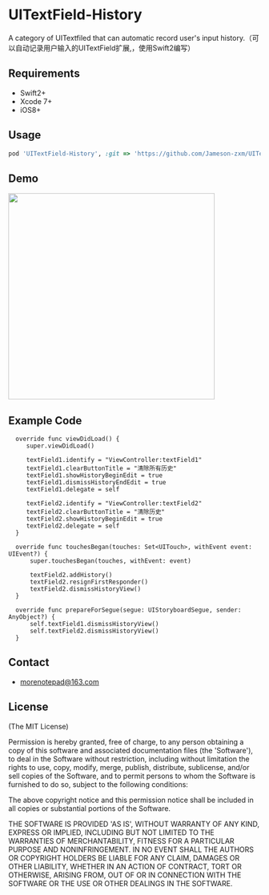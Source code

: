 # UITextField-History
A category of UITextfiled that can automatic record user's input history.（可以自动记录用户输入的UITextField扩展,，使用Swift2编写）

## Requirements
* Swift2+
* Xcode 7+
* iOS8+

## Usage
```ruby
pod 'UITextField-History', :git => 'https://github.com/Jameson-zxm/UITextField-History.git'
```

## Demo
<img src="https://github.com/Jameson-zxm/UITextField-History/blob/master/demo.gif" widht="323" height="412">

## Example Code

```
  override func viewDidLoad() {
     super.viewDidLoad()
     
     textField1.identify = "ViewController:textField1"
     textField1.clearButtonTitle = "清除所有历史"
     textField1.showHistoryBeginEdit = true
     textField1.dismissHistoryEndEdit = true
     textField1.delegate = self
     
     textField2.identify = "ViewController:textField2"
     textField2.clearButtonTitle = "清除历史"
     textField2.showHistoryBeginEdit = true
     textField2.delegate = self
  }

  override func touchesBegan(touches: Set<UITouch>, withEvent event: UIEvent?) {
      super.touchesBegan(touches, withEvent: event)
      
      textField2.addHistory()
      textField2.resignFirstResponder()
      textField2.dismissHistoryView()
  }
  
  override func prepareForSegue(segue: UIStoryboardSegue, sender: AnyObject?) {
      self.textField1.dismissHistoryView()
      self.textField2.dismissHistoryView()
  }
```

## Contact
* morenotepad@163.com


## License
(The MIT License)

Permission is hereby granted, free of charge, to any person obtaining a copy of this software and associated documentation files (the 'Software'), to deal in the Software without restriction, including without limitation the rights to use, copy, modify, merge, publish, distribute, sublicense, and/or sell copies of the Software, and to permit persons to whom the Software is furnished to do so, subject to the following conditions:

The above copyright notice and this permission notice shall be included in all copies or substantial portions of the Software.

THE SOFTWARE IS PROVIDED 'AS IS', WITHOUT WARRANTY OF ANY KIND, EXPRESS OR IMPLIED, INCLUDING BUT NOT LIMITED TO THE WARRANTIES OF MERCHANTABILITY, FITNESS FOR A PARTICULAR PURPOSE AND NONINFRINGEMENT. IN NO EVENT SHALL THE AUTHORS OR COPYRIGHT HOLDERS BE LIABLE FOR ANY CLAIM, DAMAGES OR OTHER LIABILITY, WHETHER IN AN ACTION OF CONTRACT, TORT OR OTHERWISE, ARISING FROM, OUT OF OR IN CONNECTION WITH THE SOFTWARE OR THE USE OR OTHER DEALINGS IN THE SOFTWARE.

